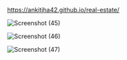  https://ankitjha42.github.io/real-estate/


![Screenshot (45)](https://github.com/ankitjha42/real-estate/assets/143383280/2bb370b9-15e1-43e2-ac59-ad4cae29f565)

![Screenshot (46)](https://github.com/ankitjha42/real-estate/assets/143383280/2d83b4ac-91d8-4b9f-ae61-5a33b6bb70eb)

![Screenshot (47)](https://github.com/ankitjha42/real-estate/assets/143383280/de370f17-cab0-4524-8b25-77ef6c0a7c6b)
